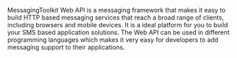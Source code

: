 MessagingToolkit Web API is a messaging framework that makes it easy to build HTTP based messaging services that reach a broad range of clients, including browsers and mobile devices. It is a ideal platform for you to build your SMS based application solutions. The Web API can be used in different programming languages which makes it very easy for developers to add messaging support to their applications.